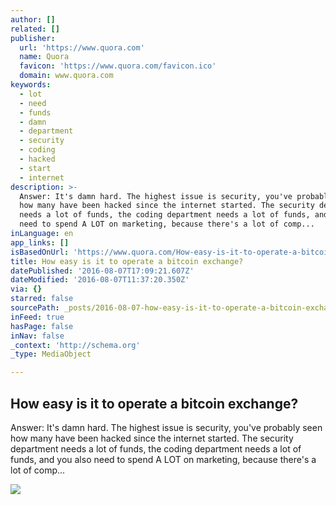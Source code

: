 ```yaml
---
author: []
related: []
publisher:
  url: 'https://www.quora.com'
  name: Quora
  favicon: 'https://www.quora.com/favicon.ico'
  domain: www.quora.com
keywords:
  - lot
  - need
  - funds
  - damn
  - department
  - security
  - coding
  - hacked
  - start
  - internet
description: >-
  Answer: It's damn hard. The highest issue is security, you've probably seen
  how many have been hacked since the internet started. The security department
  needs a lot of funds, the coding department needs a lot of funds, and you also
  need to spend A LOT on marketing, because there's a lot of comp...
inLanguage: en
app_links: []
isBasedOnUrl: 'https://www.quora.com/How-easy-is-it-to-operate-a-bitcoin-exchange'
title: How easy is it to operate a bitcoin exchange?
datePublished: '2016-08-07T17:09:21.607Z'
dateModified: '2016-08-07T11:37:20.350Z'
via: {}
starred: false
sourcePath: _posts/2016-08-07-how-easy-is-it-to-operate-a-bitcoin-exchange.md
inFeed: true
hasPage: false
inNav: false
_context: 'http://schema.org'
_type: MediaObject

---
```

<article style=""><h1>How easy is it to operate a bitcoin exchange?</h1><p>Answer: It's damn hard. The highest issue is security, you've probably seen how many have been hacked since the internet started. The security department needs a lot of funds, the coding department needs a lot of funds, and you also need to spend A LOT on marketing, because there's a lot of comp...</p><img src="https://qsf.ec.quoracdn.net/-images.new_grid.fb_share_default.png2801ad8885530345.png" /></article>